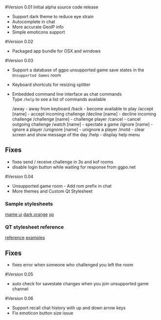 #Version 0.01
Initial alpha source code release
- Support dark theme to reduce eye strain
- Autocomplete in chat
- More accurate GeoIP info
- Simple emoticons support

#Version 0.02
- Packaged app bundle for OSX and windows

#Version 0.03
- Support a database of ggpo unsupported game save states in the `Unsupported Games` room
- Keyboard shortcuts for resizing splitter
- Embedded command line interface as chat commands<br/>
Type `/help` to see a list of commands available

    /away - away from keyboard
    /back - become available to play
    /accept [name] - accept incoming challenge
    /decline [name] - decline incoming challenge
    /challenge [name] - challenge player
    /cancel - cancel outgoing challenge
    /watch [name] - spectate a game
    /ignore [name] - ignore a player
    /unignore [name] - unignore a player
    /motd - clear screen and show message of the day
    /help - display help menu

## Fixes
- fixes send / receive challenge in 3s and kof rooms
- disable login button while waiting for response from ggpo.net


#Version 0.04
- Unsupported game room - Add rom prefix in chat
- More themes and Custom Qt Stylesheet

### Sample stylesheets
[mame ui](http://qmc2.arcadehits.net/wordpress/style-sheets/)
[dark orange](http://tech-artists.org/forum/showthread.php?2359-Release-Qt-dark-orange-stylesheet)
[xp](http://newsgroup.xnview.com/viewtopic.php?t=16181)

### QT stylesheet reference
[reference](http://qt-project.org/doc/qt-4.8/stylesheet-reference.html)
[examples](http://qt-project.org/doc/qt-4.8/stylesheet-examples.html)


## Fixes
- fixes error when someone who challenged you left the room


#Version 0.05
- auto check for savestate changes when you join unsupported game channel

#Version 0.06
- Support recall chat history with up and down arrow keys
- Fix emoticon button size issue
